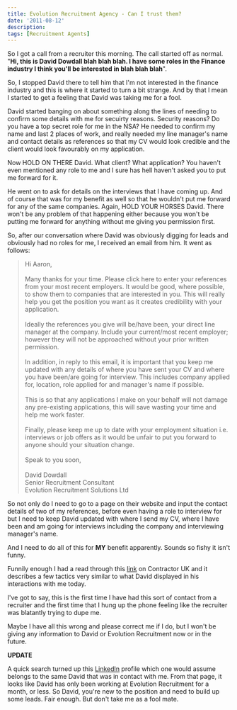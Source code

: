 ```yaml
---
title: Evolution Recruitment Agency - Can I trust them?
date: '2011-08-12'
description:
tags: [Recruitment Agents]
---
```


So I got a call from a recruiter this morning. The call started off as normal. "**Hi, this is David Dowdall blah blah blah. I have some roles in the Finance industry I think you'll be interested in blah blah blah**".

So, I stopped David there to tell him that I'm not interested in the finance industry and this is where it started to turn a bit strange. And by that I mean I started to get a feeling that David was taking me for a fool.

David started banging on about something along the lines of needing to confirm some details with me for secuirty reasons. Security reasons?  Do you have a top secret role for me in the NSA?  He needed to confirm my name and last 2 places of work, and really needed my line manager's name and contact details as references so that my CV would look credible and the client would look favourably on my application.

Now HOLD ON THERE David. What client?  What application?  You haven't even mentioned any role to me and I sure has hell haven't asked you to put me forward for it.

He went on to ask for details on the interviews that I have coming up. And of course that was for my benefit as well so that he wouldn't put me forward for any of the same companies. Again, HOLD YOUR HORSES David. There won't be any problem of that happening either because you won't be putting me forward for anything without me giving you permission first.

So, after our conversation where David was obviously digging for leads and obviously had no roles for me, I received an email from him. It went as follows:

> Hi Aaron,
> <br/><br/>
> Many thanks for your time. 
> Please click here to enter your references from your most recent employers. It would be good, where possible, to show them to
> companies that are interested in you. This will really help you get the position you want as it creates credibility with your
> application.
> <br/><br/>
> Ideally the references you give will be/have been, your direct line manager at the company. Include your current/most recent
> employer; however they will not be approached without your prior written permission.
> <br/><br/>
> In addition, in reply to this email, it is important that you keep me updated with any details of where you have sent your CV
> and where you have been/are going for interview. This includes company applied for, location, role applied for and manager's
> name if possible.
> <br/><br/>
> This is so that any applications I make on your behalf will not damage any pre-existing applications, this will save wasting
> your time and help me work faster.
> <br/><br/>
> Finally, please keep me up to date with your employment situation i.e. interviews or job offers as it would be unfair to put
> you forward to anyone should your situation change.
> <br/><br/>
> Speak to you soon,
> <br/><br/>
> David Dowdall  
> Senior Recruitment Consultant  
> Evolution Recruitment Solutions Ltd  

So not only do I need to go to a page on their website and input the contact details of two of my references, before even having a role to interview for but I need to keep David updated with where I send my CV, where I have been and am going for interviews including the company and interviewing manager's name.

And I need to do all of this for **MY** benefit apparently. Sounds so fishy it isn't funny.

Funnily enough I had a read through this [link][1] on Contractor UK and it describes a few tactics very similar to what David displayed in his interactions with me today. 

I've got to say, this is the first time I have had this sort of contact from a recruiter and the first time that I hung up the phone feeling like the recruiter was blatantly trying to dupe me.

Maybe I have all this wrong and please correct me if I do, but I won't be giving any information to David or Evolution Recruitment now or in the future.

**UPDATE**

A quick search turned up this [LinkedIn][2] profile which one would assume belongs to the same David that was in contact with me. From that page, it looks like David has only been working at Evolution Recruitment for a month, or less. So David, you're new to the position and need to build up some leads. Fair enough. But don't take me as a fool mate.

[1]: http://www.contractoruk.com/agencies/agency_tricks_on_it_contractors_still_common.html "Contractor UK"
[2]: http://uk.linkedin.com/in/daviddowdalljava "David Dowdall LinkedIn"
